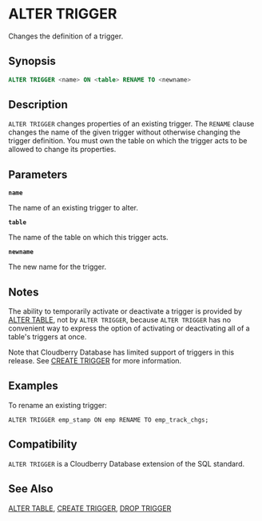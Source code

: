 # ALTER TRIGGER

Changes the definition of a trigger.

## Synopsis

```sql
ALTER TRIGGER <name> ON <table> RENAME TO <newname>
```

## Description

`ALTER TRIGGER` changes properties of an existing trigger. The `RENAME` clause changes the name of the given trigger without otherwise changing the trigger definition. You must own the table on which the trigger acts to be allowed to change its properties.

## Parameters

**`name`**

The name of an existing trigger to alter.

**`table`**

The name of the table on which this trigger acts.

**`newname`**

The new name for the trigger.

## Notes

The ability to temporarily activate or deactivate a trigger is provided by [ALTER TABLE](/docs/sql-statements/sql-stmt-alter-table.md), not by `ALTER TRIGGER`, because `ALTER TRIGGER` has no convenient way to express the option of activating or deactivating all of a table's triggers at once.

Note that Cloudberry Database has limited support of triggers in this release. See [CREATE TRIGGER](/docs/sql-statements/sql-stmt-create-trigger.md) for more information.

## Examples

To rename an existing trigger:

```
ALTER TRIGGER emp_stamp ON emp RENAME TO emp_track_chgs;
```

## Compatibility

`ALTER TRIGGER` is a Cloudberry Database extension of the SQL standard.

## See Also

[ALTER TABLE](/docs/sql-statements/sql-stmt-alter-table.md), [CREATE TRIGGER](/docs/sql-statements/sql-stmt-create-trigger.md), [DROP TRIGGER](/docs/sql-statements/sql-stmt-drop-trigger.md)



